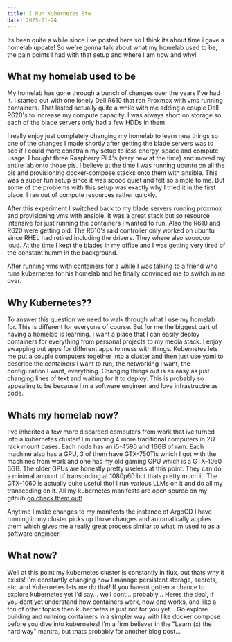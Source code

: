 ```yaml
---
title: I Run Kubernetes Btw
date: 2025-01-24
---
```


Its been quite a while since i've posted here so I think its about time i gave
a homelab update! So we're gonna talk about what my homelab used to be, the pain
points I had with that setup and where I am now and why!

## What my homelab used to be

My homelab has gone through a bunch of changes over the years I've had it. I
started out with one lonely Dell R610 that ran Proxmox with vms running containers.
That lasted actually quite a while with me adding a couple Dell R620's to increase
my compute capacity. I was always short on storage so each of the blade servers
only had a few HDDs in them.

I really enjoy just completely changing my homelab to learn new things so one of
the changes I made shortly after getting the blade servers was to see if I could
more constrain my setup to less energy, space and compute usage. I bought three
Raspberry Pi 4's (very new at the time) and moved my entire lab onto those pis.
I believe at the time I was running ubuntu on all the pis and provisioning
docker-compose stacks onto them with ansible. This was a super fun setup since
it was soooo quiet and felt so simple to me. But some of the problems with this
setup was exactly why I tried it in the first place. I ran out of compute resources
rather quickly.

After this experiment I switched back to my blade servers running proxmox and provisioning
vms with ansible. It was a great stack but so resource intensive for just running
the containers I wanted to run. Also the R610 and R620 were getting old. The R610's
raid controller only worked on ubuntu since RHEL had retired including the drivers.
They where also soooooo loud. At the time I kept the blades in my office and I
was getting very tired of the constant humm in the background.

After running vms with containers for a while I was talking to a friend who runs
kubernetes for his homelab and he finally convinced me to switch mine over.

## Why Kubernetes??

To answer this question we need to walk through what I use my homelab for. This
is different for everyone of course. But for me the biggest part of having a homelab
is learning. I want a place that I can easily deploy containers for everything
from personal projects to my media stack. I enjoy swapping out apps for different
apps to mess with things. Kubernetes lets me put a couple computers together into
a cluster and then just use yaml to describe the containers I want to run, the
networking I want, the configuration I want, everything. Changing things out is
as easy as just changing lines of text and waiting for it to deploy. This is probably
so appealing to be because I'm a software engineer and love infrastructre as code.

## Whats my homelab now?

I've inherited a few more discarded computers from work that ive turned into a
kubernetes cluster! I'm running 4 more traditional computers in 2U rack mount cases.
Each node has an i5-4590 and 16GB of ram. Each machine also has a GPU, 3 of them
have GTX-750Tis which I got with the machines from work and one has my old gaming
GPU which is a GTX-1060 6GB. The older GPUs are honestly pretty useless at this point.
They can do a minimal amount of transcoding at 1080p60 but thats pretty much it.
The GTX-1060 is actually quite useful tho! I run various LLMs on it and do all
my transcoding on it. All my kubernetes manifests are open source on my github
[go check them out!](https://github.com/kevindurb/infra)

Anytime I make changes to my manifests the instance of ArgoCD I have running in
my cluster picks up those changes and automatically applies them which gives me
a really great process similar to what im used to as a software engineer.

## What now?

Well at this point my kubernetes cluster is constantly in flux, but thats why it
exists! I'm constantly changing how I manage persistent storage, secrets, etc,
and Kubernetes lets me do that! If you havent gotten a chance to explore kubernetes
yet I'd say... well dont... probably... Heres the deal, if you dont yet understand
how containers work, how dns works, and like a ton of other topics then kubernetes
is just not for you yet... Go explore building and running containers in a simpler way
with like docker compose before you dive into kubernetes! I'm a firm believer in
the "Learn (x) the hard way" mantra, but thats probably for another blog post...
